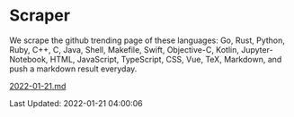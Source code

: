 # Scraper

We scrape the github trending page of these languages: Go, Rust, Python, Ruby, C++, C, Java, Shell, Makefile, Swift, Objective-C, Kotlin, Jupyter-Notebook, HTML, JavaScript, TypeScript, CSS, Vue, TeX, Markdown, and push a markdown result everyday.

[2022-01-21.md](https://github.com/yangwenmai/github-trending-backup/blob/master/2022-01-21.md)

Last Updated: 2022-01-21 04:00:06